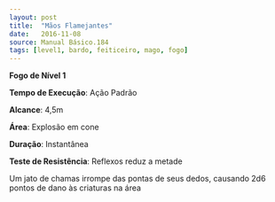 ```yaml
---
layout: post
title:  "Mãos Flamejantes"
date:   2016-11-08
source: Manual Básico.184
tags: [level1, bardo, feiticeiro, mago, fogo]
---
```


**Fogo de Nível 1**

**Tempo de Execução**: Ação Padrão

**Alcance**: 4,5m

**Área**: Explosão em cone

**Duração**: Instantânea

**Teste de Resistência**: Reflexos reduz a metade

Um jato de chamas irrompe das pontas de seus dedos, causando 2d6 pontos de dano às criaturas na área